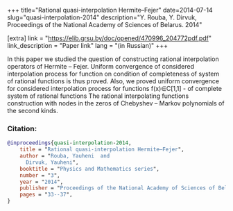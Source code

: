 +++
title="Rational quasi-interpolation Hermite–Fejer"
date=2014-07-14
slug="quasi-interpolation-2014"
description="Y. Rouba, Y. Dirvuk, Proceedings of the National Academy of Sciences of Belarus. 2014"

[extra]
link = "https://elib.grsu.by/doc/opened/470996_204772pdf.pdf"
link_description = "Paper link"
lang = "(in Russian)"
+++

In this paper we studied the question of constructing rational interpolation operators of Hermite – Fejer. Uniform convergence of considered interpolation process for function on condition of completeness of system of rational functions is thus
proved. Also, we proved uniform convergence for considered interpolation process for functions f(x)∈C[1,1]  - of complete
system of rational functions The rational interpolating functions construction with nodes in the zeros of Chebyshev – Markov
polynomials of the second kinds.
<!-- more -->


### Citation:
```bibtex
@inproceedings{quasi-interpolation-2014,
    title = "Rational quasi-interpolation Hermite–Fejer",
    author = "Rouba, Yauheni  and
      Dirvuk, Yauheni",
    booktitle = "Physics and Mathematics series",
    number = "3",
    year = "2014",
    publisher = "Proceedings of the National Academy of Sciences of Belarus",
    pages = "33--37",
}
```